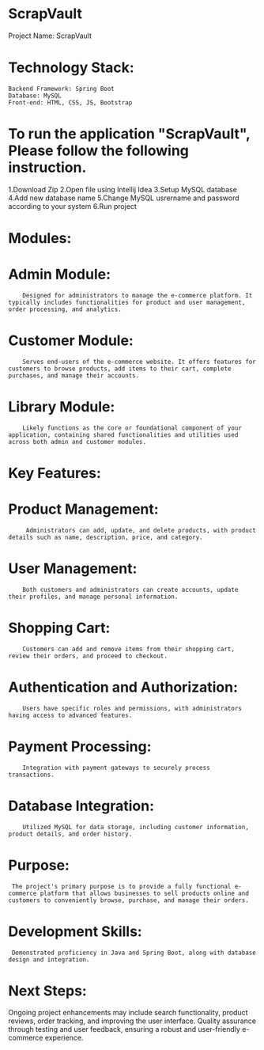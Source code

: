 # ScrapVault
Project Name: ScrapVault

# Technology Stack:
    Backend Framework: Spring Boot
    Database: MySQL
    Front-end: HTML, CSS, JS, Bootstrap

# To run the application "ScrapVault", Please follow the following instruction. 
   1.Download Zip
   2.Open file using Intellij Idea
   3.Setup MySQL database 
   4.Add new database name
   5.Change MySQL usrername and password according to your system 
   6.Run project

# Modules:
# Admin Module:
        Designed for administrators to manage the e-commerce platform. It typically includes functionalities for product and user management, order processing, and analytics.
# Customer Module:
        Serves end-users of the e-commerce website. It offers features for customers to browse products, add items to their cart, complete purchases, and manage their accounts.
# Library Module:
        Likely functions as the core or foundational component of your application, containing shared functionalities and utilities used across both admin and customer modules.

# Key Features:
# Product Management: 
         Administrators can add, update, and delete products, with product details such as name, description, price, and category.
# User Management: 
        Both customers and administrators can create accounts, update their profiles, and manage personal information.
# Shopping Cart: 
        Customers can add and remove items from their shopping cart, review their orders, and proceed to checkout.
# Authentication and Authorization: 
        Users have specific roles and permissions, with administrators having access to advanced features.
# Payment Processing: 
        Integration with payment gateways to securely process transactions.
# Database Integration: 
        Utilized MySQL for data storage, including customer information, product details, and order history.

# Purpose:
     The project's primary purpose is to provide a fully functional e-commerce platform that allows businesses to sell products online and customers to conveniently browse, purchase, and manage their orders.

# Development Skills:
     Demonstrated proficiency in Java and Spring Boot, along with database design and integration.
     
# Next Steps:
   Ongoing project enhancements may include search functionality, product reviews, order tracking, and improving the user interface.
   Quality assurance through testing and user feedback, ensuring a robust and user-friendly e-commerce experience.

